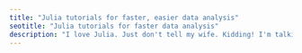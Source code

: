 ```yaml
---
title: "Julia tutorials for faster, easier data analysis"
seotitle: "Julia tutorials for faster data analysis"
description: "I love Julia. Just don't tell my wife. Kidding! I'm talking about the Julia language from MIT. It's a pleasure to use, and gaining popularity."
---
```


